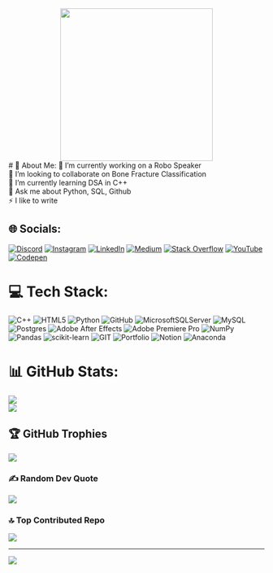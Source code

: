 <div id="header" align="center">
  <img src="https://media.giphy.com/media/wLNuW1tCKRiPmDV5Y4/giphy.gif" width="300" />
</div>
# 💫 About Me:
🔭 I’m currently working on a Robo Speaker<br>👯 I’m looking to collaborate on Bone Fracture Classification<br>🌱 I’m currently learning DSA in C++<br>💬 Ask me about Python, SQL, Github<br>⚡ I like to write


## 🌐 Socials:
[![Discord](https://img.shields.io/badge/Discord-%237289DA.svg?logo=discord&logoColor=white)](https://discord.gg/https://discord.gg/NyWUUrjy) [![Instagram](https://img.shields.io/badge/Instagram-%23E4405F.svg?logo=Instagram&logoColor=white)](https://instagram.com/mentor.abdullah) [![LinkedIn](https://img.shields.io/badge/LinkedIn-%230077B5.svg?logo=linkedin&logoColor=white)](https://linkedin.com/in/muhammad-abdullah-266694269) [![Medium](https://img.shields.io/badge/Medium-12100E?logo=medium&logoColor=white)](https://medium.com/@@mabdullah36t) [![Stack Overflow](https://img.shields.io/badge/-Stackoverflow-FE7A16?logo=stack-overflow&logoColor=white)](https://stackoverflow.com/users/21879281) [![YouTube](https://img.shields.io/badge/YouTube-%23FF0000.svg?logo=YouTube&logoColor=white)](https://youtube.com/@@MentorAbdullah) [![Codepen](https://img.shields.io/badge/Codepen-000000?style=for-the-badge&logo=codepen&logoColor=white)](https://codepen.io/Muhammad-Abdullah3) 

# 💻 Tech Stack:
![C++](https://img.shields.io/badge/c++-%2300599C.svg?style=for-the-badge&logo=c%2B%2B&logoColor=white) ![HTML5](https://img.shields.io/badge/html5-%23E34F26.svg?style=for-the-badge&logo=html5&logoColor=white) ![Python](https://img.shields.io/badge/python-3670A0?style=for-the-badge&logo=python&logoColor=ffdd54) ![GitHub](https://img.shields.io/badge/GitHub-%23121011.svg?style=for-the-badge&logo=github&logoColor=white) ![MicrosoftSQLServer](https://img.shields.io/badge/Microsoft%20SQL%20Sever-CC2927?style=for-the-badge&logo=microsoft%20sql%20server&logoColor=white) ![MySQL](https://img.shields.io/badge/mysql-%2300f.svg?style=for-the-badge&logo=mysql&logoColor=white) ![Postgres](https://img.shields.io/badge/postgres-%23316192.svg?style=for-the-badge&logo=postgresql&logoColor=white) ![Adobe After Effects](https://img.shields.io/badge/Adobe%20After%20Effects-9999FF.svg?style=for-the-badge&logo=Adobe%20After%20Effects&logoColor=white) ![Adobe Premiere Pro](https://img.shields.io/badge/Adobe%20Premiere%20Pro-9999FF.svg?style=for-the-badge&logo=Adobe%20Premiere%20Pro&logoColor=white) ![NumPy](https://img.shields.io/badge/numpy-%23013243.svg?style=for-the-badge&logo=numpy&logoColor=white) ![Pandas](https://img.shields.io/badge/pandas-%23150458.svg?style=for-the-badge&logo=pandas&logoColor=white) ![scikit-learn](https://img.shields.io/badge/scikit--learn-%23F7931E.svg?style=for-the-badge&logo=scikit-learn&logoColor=white) ![GIT](https://img.shields.io/badge/Git-fc6d26?style=for-the-badge&logo=git&logoColor=white) ![Portfolio](https://img.shields.io/badge/Portfolio-%23000000.svg?style=for-the-badge&logo=firefox&logoColor=#FF7139) ![Notion](https://img.shields.io/badge/Notion-%23000000.svg?style=for-the-badge&logo=notion&logoColor=white) ![Anaconda](https://img.shields.io/badge/Anaconda-%2344A833.svg?style=for-the-badge&logo=anaconda&logoColor=white)
# 📊 GitHub Stats:

![](https://github-readme-streak-stats.herokuapp.com/?user=Muhammad-Abdullah3&theme=dark&hide_border=false)<br/>
![](https://github-readme-stats.vercel.app/api/top-langs/?username=Muhammad-Abdullah3&theme=dark&hide_border=false&include_all_commits=true&count_private=true&layout=compact)


## 🏆 GitHub Trophies
![](https://github-profile-trophy.vercel.app/?username=Muhammad-Abdullah3&theme=radical&no-frame=false&no-bg=false&margin-w=4)

### ✍️ Random Dev Quote
![](https://quotes-github-readme.vercel.app/api?type=horizontal&theme=radical)

### 🔝 Top Contributed Repo
![](https://github-contributor-stats.vercel.app/api?username=Muhammad-Abdullah3&limit=5&theme=dark&combine_all_yearly_contributions=true)

---
[![](https://visitcount.itsvg.in/api?id=Muhammad-Abdullah3&icon=1&color=12)](https://visitcount.itsvg.in)

<!-- Proudly created with GPRM ( https://gprm.itsvg.in ) -->
